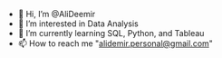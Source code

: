 - 👋 Hi, I’m @AliDeemir
- 👀 I’m interested in Data Analysis 
- 🌱 I’m currently learning SQL, Python, and Tableau 
- 📫 How to reach me "alidemir.personal@gmail.com"

<!---
AliDeemir/AliDeemir is a ✨ special ✨ repository because its `README.md` (this file) appears on your GitHub profile.
You can click the Preview link to take a look at your changes.
--->
